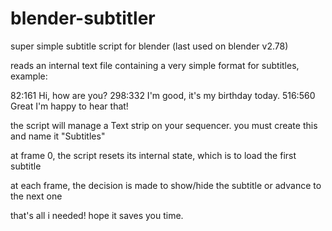 # blender-subtitler

super simple subtitle script for blender (last used on blender v2.78)

reads an internal text file containing a very simple format for subtitles, example:

82:161 Hi, how are you?
298:332 I'm good, it's my birthday today.
516:560 Great I'm happy to hear that!

the script will manage a Text strip on your sequencer. you must create this and name it "Subtitles"

at frame 0, the script resets its internal state, which is to load the first subtitle

at each frame, the decision is made to show/hide the subtitle or advance to the next one

that's all i needed! hope it saves you time.
